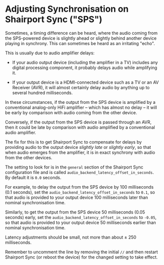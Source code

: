 # Adjusting Synchronisation on Shairport Sync ("SPS")

Sometimes, a timing difference can be heard, where the audio coming from the SPS-powered device is slightly ahead or slightly behind another device playing in synchrony. This can sometimes be heard as an irritating "echo".

This is usually due to audio amplifier delays:

* If your audio output device (including the amplifier in a TV) includes any digital processing component, it probably delays audio while amplifying it.

* If your output device is a HDMI-connected device such as a TV or an AV Receiver (AVR), it will almost certainly delay audio by anything up to several hundred milliseconds.

In these circumstances, if the output from the SPS device is amplified by a conventional analog-only HiFi amplifier – which has almost no delay – it will be early by comparison with audio coming from the other device.

Conversely, if the output from the SPS device is passed through an AVR, then it could be late by comparison with audio amplified by a conventional audio amplifier.

The fix for this is to get Shairport Sync to compensate for delays by providing audio to the output device _slightly late_ or _slightly early_, so that when audio emerges from the amplifier, it is in exact synchrony with audio from the other devices.

The setting to look for is in the `general` section of the Shairport Sync configuration file and is called `audio_backend_latency_offset_in_seconds`. By default it is `0.0` seconds.

For example, to delay the output from the SPS device by 100 milliseconds (0.1 seconds), set the `audio_backend_latency_offset_in_seconds` to `0.1`, so that audio is provided to your output device 100 milliseconds later than nominal synchronisation time.

Similarly, to get the output from the SPS device 50 milliseconds (0.05 seconds) early, set the `audio_backend_latency_offset_in_seconds` to `-0.05`, so that audio is provided to your output device 50 milliseconds earlier than nominal synchronisation time.

Latency adjustments should be small, not more than about ± 250 milliseconds.

Remember to uncomment the line by removing the initial `//` and then restart Shairport Sync (or reboot the device) for the changed setting to take effect.
